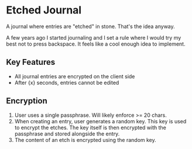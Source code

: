 # Etched Journal
A journal where entries are "etched" in stone. That's the idea anyway.

A few years ago I started journaling and I set a rule where I would try my best not to press
backspace. It feels like a cool enough idea to implement.

## Key Features
* All journal entries are encrypted on the client side
* After {x} seconds, entries cannot be edited

## Encryption
1. User uses a single passphrase. Will likely enforce >= 20 chars.
2. When creating an entry, user generates a random key. This key is used to encrypt the etches. 
The key itself is then encrypted with the passphrase and stored alongside the entry.
3. The content of an etch is encrypted using the random key.
